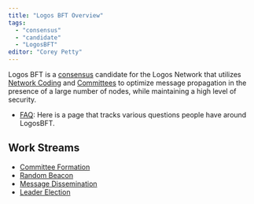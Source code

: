 ```yaml
---
title: "Logos BFT Overview"
tags:
  - "consensus"
  - "candidate"
  - "LogosBFT"
editor: "Corey Petty"
---
```


Logos BFT is a [consensus](/consensus/index.md) candidate for the Logos Network that utilizes [Network Coding](https://en.wikipedia.org/wiki/Linear_network_coding) and [Committees](#) to optimize message propagation in the presence of a large number of nodes, while maintaining a high level of security. 

- [FAQ](roadmap/consensus/candidates/logos-bft/FAQ.md): Here is a page that tracks various questions people have around LogosBFT.

## Work Streams
- [Committee Formation](committee-formation.md)
- [Random Beacon](random-beacon.md)
- [Message Dissemination](message-dissemination.md)
- [Leader Election](leader-election.md)
